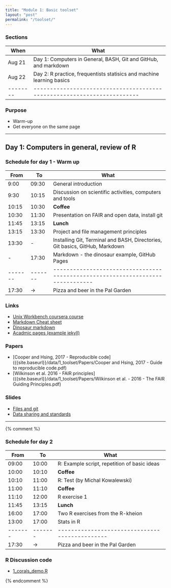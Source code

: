 ```yaml
---
title: "Module 1: Basic toolset"
layout: "post"
permalink: "/toolset/"
---
```


### Sections

| When   | What                                                                  |
|--------|-----------------------------------------------------------------------|
| Aug 21 | Day 1: Computers in General, BASH, Git and GitHub, and markdown       |
| Aug 22 | Day 2: R practice, frequentists statisics and machine learning basics |
|--------|-----------------------------------------------------------------------|

### Purpose

-   Warm-up
-   Get everyone on the same page

* * *

## Day 1: Computers in general, review of R

### Schedule for day 1 - Warm up

| From  | To    | What                                                                         |
|-------|-------|------------------------------------------------------------------------------|
| 9:00  | 09:30 | General introduction                                                         |
| 9:30  | 10:15 | Discussion on scientific activities, computers and tools                     |
| 10:15 | 10:30 | **Coffee**                                                                   |
| 10:30 | 11:30 | Presentation on FAIR and open data, install git                              |
| 11:45 | 13:15 | **Lunch**                                                                    |
| 13:15 | 13:30 | Project and file management principles                                       |
| 13:30 | -     | Installing Git, Terminal and BASH, Directories, Git basics, GitHub, Markdown |
| -     | 17:30 | Markdown - the dinosaur example, GitHub Pages                                |
|-------|-------|------------------------------------------------------------------------------|
| 17:30 | -\>   | Pizza and beer in the Pal Garden                                             |

### Links
- [Unix Workbench coursera course](https://www.coursera.org/learn/unix)
- [Markdown Cheat sheet](https://www.markdownguide.org/cheat-sheet/)
- [Dinosaur markdown](https://github.com/adamkocsis/dinosaur-markdown)
- [Acadmic pages (example jekyll)](https://github.com/academicpages/academicpages.github.io)

### Papers
-   [Cooper and Hsing, 2017 - Reproducible code]({{site.baseurl}}/data/1_toolset/Papers/Cooper and Hsing, 2017 - Guide to reproducible code.pdf)
-   [Wilkinson et al. 2016 - FAIR principles]({{site.baseurl}}/data/1_toolset/Papers/Wilkinson et al. - 2016 - The FAIR Guiding Principles.pdf)

### Slides

-   [Files and git]({{site.baseurl}}/data/1_toolset/2023-08-21_files-git-bash.pdf)
-   [Data sharing and standards]({{site.baseurl}}/data/1_toolset/Dunne_data_sharing_standards.pdf)

* * *

{% comment %}

### Schedule for day 2

| From  | To    | What                                         |
|-------|-------|----------------------------------------------|
| 09:00 | 10:00 | R: Example script, repetition of basic ideas |
| 10:00 | 10:10 | **Coffee**                                   |
| 10:10 | 11:00 | R: Test (by Michal Kowalewski)               |
| 11:00 | 11:10 | **Coffee**                                   |
| 11:10 | 12:00 | R exercise 1                                 |
| 11:45 | 13:15 | **Lunch**                                                                    |
| 16:00 | 17:00 | Two R exercises from the R-kheion            |
| 13:00 | 17:00 | Stats in R                                   |
|-------|-------|----------------------------------------------|
| 17:30 | -\>   | Pizza and beer in the Pal Garden             |

### R Discussion code
-   [1_corals_demo.R]({{site.baseurl}}/data/1_toolset/1_corals_demo.R)



{% endcomment %}
